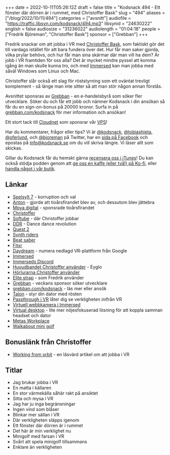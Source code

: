 +++
date = 2022-10-11T05:26:12Z
draft = false
title = "Kodsnack 494 - Ett fönster där dörren är i rummet, med Christoffer Bask"
slug = "494"
aliases = ["/blog/2022/10/11/494"]
categories = ["avsnitt"]
audiofile = "https://traffic.libsyn.com/kodsnack/494.mp3"
libsynid = "24630222"
english = false
audiosize = "31236022"
audiolength = "01:04:18"
people = ["Fredrik Björeman", "Christoffer Bask"]
sponsor = ["Grebban"]
+++

Fredrik snackar om att jobba i VR med [Christoffer Bask](https://www.linkedin.com/in/christoffer-bask/?originalSubdomain=se), som faktiskt gör det till vardags istället för att bara fundera över det. Hur får man saker gjorda, vilka prylar behövs, och hur får man sina skärmar där man vill ha dem? Är jobb i VR framtiden för oss alla? Det är mycket mindre pyssel att komma igång än man skulle kunna tro, och med [Immersed](https://immersed.com/) kan man jobba med såväl Windows som Linux och Mac.

Christoffer slår också ett slag för röststyrning som ett oväntat trevligt komplement - så länge man inte sitter så att man stör någon annan förstås.

Avsnittet sponsras av [Grebban](https://www.grebban.com/kodsnack) - en e-handelsbyrå som söker fler utvecklare. Söker du och får ett jobb och nämner Kodsnack i din ansökan så får du en sign-on-bonus på 20000 kronor. Surfa in på [grebban.com/kodsnack](https://www.grebban.com/kodsnack) för mer information och ansökan!

Ett stort tack till [Cloudnet](https://www.cloudnet.se) som sponsrar vår [VPS](https://en.wikipedia.org/wiki/Virtual_private_server)!

Har du kommentarer, frågor eller tips? Vi är [@kodsnack](https://www.twitter.com/kodsnack), [@tobiashieta](https://www.twitter.com/tobiashieta), [@oferlund](https://www.twitter.com/oferlund), och [@bjoreman](https://www.twitter.com/bjoreman) på Twitter, har en [sida på Facebook](https://www.facebook.com/kodsnack) och epostas på [info@kodsnack.se](mailto:info@kodsnack.se) om du vill skriva längre. Vi läser allt som skickas.

Gillar du Kodsnack får du hemskt gärna [recensera oss i iTunes](https://itunes.apple.com/se/podcast/kodsnack/id561631498?l=en)! Du kan också stödja podden genom att <a href="https://ko-fi.com/kodsnack" rel="payment">ge oss en kaffe (eller två!) på Ko-fi</a>, eller [handla något i vår butik](https://shop.spreadshirt.se/kodsnack/).

## Länkar ##
* [Spelsylt 7](https://itch.io/jam/spelsylt7) - korruption och val
* [Anton](https://twitter.com/awnton) - gjorde att tioårsfirandet blev av, och dessutom blev jättebra
* [Mpya digital](https://mpyadigital.com/) - sponsrade tioårsfirandet
* [Christoffer](https://www.linkedin.com/in/christoffer-bask/?originalSubdomain=se)
* [Softube](https://www.softube.com/) - där Christoffer jobbar
* [DDR](https://en.wikipedia.org/wiki/Dance_Dance_Revolution) - Dance dance revolution
* [Quest 2](https://en.wikipedia.org/wiki/Meta_Quest_2)
* [Synth riders](https://synthridersvr.com/)
* [Beat saber](https://en.wikipedia.org/wiki/Beat_Saber)
* [Fitxr](https://fitxr.com/)
* [Daydream](https://en.wikipedia.org/wiki/Google_Daydream) - numera nedlagd VR-plattform från Google
* [Immersed](https://immersed.com/)
* [Immerseds Discord](https://immersed.com/community)
* [Huvudbandet Christoffer använder](https://www.amazon.com/Eyglo-Adjustable-Headband-Enhanced-Comfortable/dp/B08LYKJ1PS) - Eyglo
* [Hörlurarna Christoffer använder](https://vrgaming.se/produkt/in-ear-horlurar-for-oculus-quest-2-2/)
* [Elite strap](https://www.meta.com/se/en/quest/accessories/quest-2-elite-strap/) - som Fredrik använder
* [Grebban](https://www.grebban.com/kodsnack) - veckans sponsor söker utvecklare
* [grebban.com/kodsnack](https://www.grebban.com/kodsnack) - läs mer eller ansök
* [Talon](https://talonvoice.com/) - styr din dator med rösten
* [Passthrough i VR](https://developer.oculus.com/blog/mixed-reality-with-passthrough/) låter dig se verkligheten inifrån VR
* [Virtuell webbkamera i Immersed](https://www.youtube.com/watch?v=6oQhZPSOtbI)
* [Virtual desktop](https://www.vrdesktop.net/) - lite mer nöjesfokuserad lösning för att koppla samman headset och dator
* [Metas Workplace](https://www.youtube.com/watch?v=G5pZxLM7_yE)
* [Walkabout mini golf](https://www.mightycoconut.com/minigolf)

## Bonuslänk från Christoffer ##
* [Working from orbit](https://blog.immersed.team/working-from-orbit-39bf95a6d385) - en läsvärd artikel om att jobba i VR

## Titlar ##
* Jag brukar jobba i VR
* En matta i källaren
* En stor värmekälla såhär rakt på ansiktet
* Sitta och mysa i VR
* Jag har ju inga begränsningar
* Ingen vind som blåser
* Blinkar mer sällan i VR
* Där verkligheten släpps igenom
* Ett fönster där dörren är i rummet
* Det här är min verklighet nu
* Minigolf med farsan i VR
* Svårt att spela minigolf tillsammans
* Enklare än verkligheten